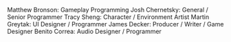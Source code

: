 Matthew Bronson:	    Gameplay Programming
Josh Chernetsky:		General / Senior Programmer
Tracy Sheng: 			Character / Environment Artist
Martin Greytak: 		UI Designer / Programmer
James Decker: 		    Producer / Writer / Game Designer
Benito Correa: 			Audio Designer / Programmer
